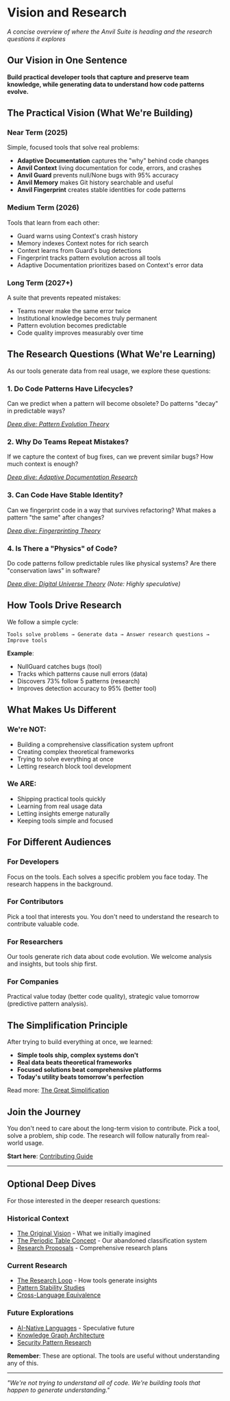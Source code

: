# Vision and Research

*A concise overview of where the Anvil Suite is heading and the research questions it explores*

## Our Vision in One Sentence

**Build practical developer tools that capture and preserve team knowledge, while generating data to understand how code patterns evolve.**

## The Practical Vision (What We're Building)

### Near Term (2025)
Simple, focused tools that solve real problems:
- **Adaptive Documentation** captures the "why" behind code changes
- **Anvil Context** living documentation for code, errors, and crashes
- **Anvil Guard** prevents null/None bugs with 95% accuracy
- **Anvil Memory** makes Git history searchable and useful
- **Anvil Fingerprint** creates stable identities for code patterns

### Medium Term (2026)
Tools that learn from each other:
- Guard warns using Context's crash history
- Memory indexes Context notes for rich search
- Context learns from Guard's bug detections
- Fingerprint tracks pattern evolution across all tools
- Adaptive Documentation prioritizes based on Context's error data

### Long Term (2027+)
A suite that prevents repeated mistakes:
- Teams never make the same error twice
- Institutional knowledge becomes truly permanent
- Pattern evolution becomes predictable
- Code quality improves measurably over time

## The Research Questions (What We're Learning)

As our tools generate data from real usage, we explore these questions:

### 1. Do Code Patterns Have Lifecycles?
Can we predict when a pattern will become obsolete? Do patterns "decay" in predictable ways?

*[Deep dive: Pattern Evolution Theory](./docs/archive/research-horizon/03-research-vision/experiments/pattern-evolution-theory.md)*

### 2. Why Do Teams Repeat Mistakes?
If we capture the context of bug fixes, can we prevent similar bugs? How much context is enough?

*[Deep dive: Adaptive Documentation Research](./projects/adaptive-documentation/research.md)*

### 3. Can Code Have Stable Identity?
Can we fingerprint code in a way that survives refactoring? What makes a pattern "the same" after changes?

*[Deep dive: Fingerprinting Theory](./docs/archive/research-horizon/03-research-vision/experiments/semantic-property-framework.md)*

### 4. Is There a "Physics" of Code?
Do code patterns follow predictable rules like physical systems? Are there "conservation laws" in software?

*[Deep dive: Digital Universe Theory](./docs/archive/vision/digital-universe-theory.md)* *(Note: Highly speculative)*

## How Tools Drive Research

We follow a simple cycle:

```
Tools solve problems → Generate data → Answer research questions → Improve tools
```

**Example**: 
- NullGuard catches bugs (tool)
- Tracks which patterns cause null errors (data)
- Discovers 73% follow 5 patterns (research)
- Improves detection accuracy to 95% (better tool)

## What Makes Us Different

### We're NOT:
- Building a comprehensive classification system upfront
- Creating complex theoretical frameworks
- Trying to solve everything at once
- Letting research block tool development

### We ARE:
- Shipping practical tools quickly
- Learning from real usage data
- Letting insights emerge naturally
- Keeping tools simple and focused

## For Different Audiences

### For Developers
Focus on the tools. Each solves a specific problem you face today. The research happens in the background.

### For Contributors
Pick a tool that interests you. You don't need to understand the research to contribute valuable code.

### For Researchers
Our tools generate rich data about code evolution. We welcome analysis and insights, but tools ship first.

### For Companies
Practical value today (better code quality), strategic value tomorrow (predictive pattern analysis).

## The Simplification Principle

After trying to build everything at once, we learned:
- **Simple tools ship, complex systems don't**
- **Real data beats theoretical frameworks**
- **Focused solutions beat comprehensive platforms**
- **Today's utility beats tomorrow's perfection**

Read more: [The Great Simplification](./THE_GREAT_SIMPLIFICATION.md)

## Join the Journey

You don't need to care about the long-term vision to contribute. Pick a tool, solve a problem, ship code. The research will follow naturally from real-world usage.

**Start here**: [Contributing Guide](./CONTRIBUTING.md)

---

## Optional Deep Dives

For those interested in the deeper research questions:

### Historical Context
- [The Original Vision](./docs/archive/vision/README.md) - What we initially imagined
- [The Periodic Table Concept](./docs/archive/periodic-table/README.md) - Our abandoned classification system
- [Research Proposals](./docs/archive/research-horizon/README.md) - Comprehensive research plans

### Current Research
- [The Research Loop](./RESEARCH_LOOP.md) - How tools generate insights
- [Pattern Stability Studies](./docs/archive/research-horizon/03-research-vision/experiments/pattern-evolution-theory.md)
- [Cross-Language Equivalence](./docs/archive/research-horizon/03-research-vision/experiments/cross-language-equivalence.md)

### Future Explorations
- [AI-Native Languages](./docs/archive/research-horizon/ai-native-language/README.md) - Speculative future
- [Knowledge Graph Architecture](./docs/archive/research-horizon/03-research-vision/experiments/knowledge-graph-architecture.md)
- [Security Pattern Research](./docs/archive/research-horizon/03-research-vision/experiments/security-pattern-research-framework.md)

**Remember**: These are optional. The tools are useful without understanding any of this.

---

*"We're not trying to understand all of code. We're building tools that happen to generate understanding."*